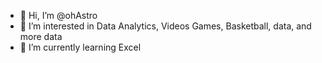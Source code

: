 - 👋 Hi, I’m @ohAstro
- 👀 I’m interested in Data Analytics, Videos Games, Basketball, data, and more data
- 🌱 I’m currently learning Excel

<!---
ohAstro/ohAstro is a ✨ special ✨ repository because its `README.md` (this file) appears on your GitHub profile.
You can click the Preview link to take a look at your changes.
--->
